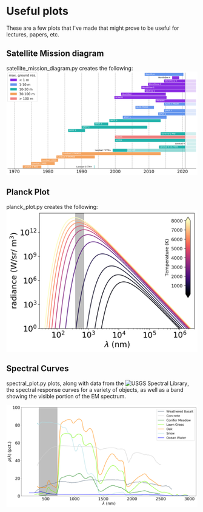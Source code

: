 # Useful plots

These are a few plots that I've made that might prove to be useful for lectures, papers, etc.

## Satellite Mission diagram

satellite_mission_diagram.py creates the following:
![](SatelliteMissions.png)


## Planck Plot

planck_plot.py creates the following:
![](planck_plot.png)


## Spectral Curves

spectral_plot.py plots, along with data from the ![USGS Spectral Library](https://www.usgs.gov/energy-and-minerals/mineral-resources-program/science/usgs-high-resolution-spectral-library),
the spectral response curves for a variety of objects, as well as a band showing the visible portion of the EM spectrum.

![](spectral_plot_vis.png)

